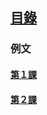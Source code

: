 ## [<ruby><span>目錄</span><rt data-rt="もくろく"></rt></ruby>](../README.md)

### 例文

#### [第１課](./第１課.md)

#### [第２課](./第２課.md)



